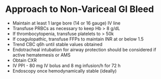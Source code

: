 # Approach to Non-Variceal GI Bleed


- Maintain at least 1 large bore (14 or 16 gauge) IV line
- Transfuse PRBCs as necessary to keep Hb > 8 g/dL
- If thrombocytopenia, transfuse platelets to > 50k
- If coagulopathic, transfuse FFPs to maintain INR at or below 1.5
- Trend CBC q6h until stable values obtained
- Endotracheal intubation for airway protection should be considered if active hematemesis or AMS
- Obtain CXR 
- IV PPI - 80 mg IV bolus and 8 mg infusion/h for 72 h
- Endoscopy once hemodynamically stable (ideally)

